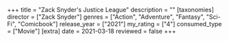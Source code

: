 +++
title = "Zack Snyder's Justice League"
description = ""
[taxonomies]
director = ["Zack Snyder"] 
genres = ["Action", "Adventure", "Fantasy", "Sci-Fi", "Comicbook"]
release_year = ["2021"]
my_rating = ["4"]
consumed_type = ["Movie"]
[extra]
date = 2021-03-18
reviewed = false
+++

